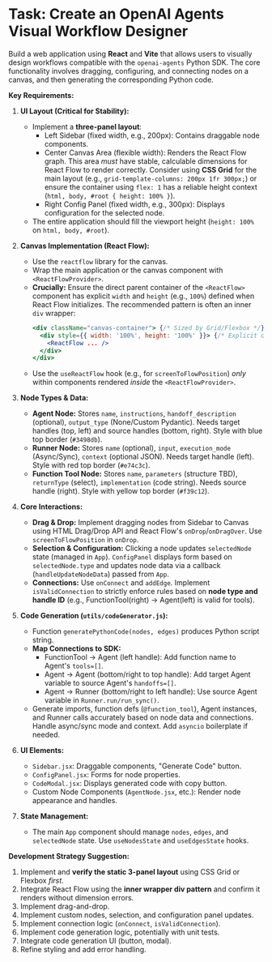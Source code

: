 # Task: Create an OpenAI Agents Visual Workflow Designer

Build a web application using **React** and **Vite** that allows users to visually design workflows compatible with the `openai-agents` Python SDK. The core functionality involves dragging, configuring, and connecting nodes on a canvas, and then generating the corresponding Python code.

**Key Requirements:**

1.  **UI Layout (Critical for Stability):**
    *   Implement a **three-panel layout**:
        *   Left Sidebar (fixed width, e.g., 200px): Contains draggable node components.
        *   Center Canvas Area (flexible width): Renders the React Flow graph. This area *must* have stable, calculable dimensions for React Flow to render correctly. Consider using **CSS Grid** for the main layout (e.g., `grid-template-columns: 200px 1fr 300px;`) or ensure the container using `flex: 1` has a reliable height context (`html, body, #root { height: 100% }`).
        *   Right Config Panel (fixed width, e.g., 300px): Displays configuration for the selected node.
    *   The entire application should fill the viewport height (`height: 100%` on `html, body, #root`).

2.  **Canvas Implementation (React Flow):**
    *   Use the `reactflow` library for the canvas.
    *   Wrap the main application or the canvas component with `<ReactFlowProvider>`.
    *   **Crucially:** Ensure the direct parent container of the `<ReactFlow>` component has explicit `width` and `height` (e.g., `100%`) defined when React Flow initializes. The recommended pattern is often an inner `div` wrapper:
        ```jsx
        <div className="canvas-container"> {/* Sized by Grid/Flexbox */}
          <div style={{ width: '100%', height: '100%' }}> {/* Explicit dimensions */}
            <ReactFlow ... />
          </div>
        </div>
        ```
    *   Use the `useReactFlow` hook (e.g., for `screenToFlowPosition`) *only* within components rendered *inside* the `<ReactFlowProvider>`.

3.  **Node Types & Data:**
    *   **Agent Node:** Stores `name`, `instructions`, `handoff_description` (optional), `output_type` (None/Custom Pydantic). Needs target handles (top, left) and source handles (bottom, right). Style with blue top border (`#3498db`).
    *   **Runner Node:** Stores `name` (optional), `input`, `execution_mode` (Async/Sync), `context` (optional JSON). Needs target handle (left). Style with red top border (`#e74c3c`).
    *   **Function Tool Node:** Stores `name`, `parameters` (structure TBD), `returnType` (select), `implementation` (code string). Needs source handle (right). Style with yellow top border (`#f39c12`).

4.  **Core Interactions:**
    *   **Drag & Drop:** Implement dragging nodes from Sidebar to Canvas using HTML Drag/Drop API and React Flow's `onDrop`/`onDragOver`. Use `screenToFlowPosition` in `onDrop`.
    *   **Selection & Configuration:** Clicking a node updates `selectedNode` state (managed in `App`). `ConfigPanel` displays form based on `selectedNode.type` and updates node data via a callback (`handleUpdateNodeData`) passed from `App`.
    *   **Connections:** Use `onConnect` and `addEdge`. Implement `isValidConnection` to strictly enforce rules based on **node type and handle ID** (e.g., FunctionTool(right) -> Agent(left) is valid for tools).

5.  **Code Generation (`utils/codeGenerator.js`):**
    *   Function `generatePythonCode(nodes, edges)` produces Python script string.
    *   **Map Connections to SDK:**
        *   FunctionTool -> Agent (left handle): Add function name to Agent's `tools=[]`.
        *   Agent -> Agent (bottom/right to top handle): Add target Agent variable to source Agent's `handoffs=[]`.
        *   Agent -> Runner (bottom/right to left handle): Use source Agent variable in `Runner.run/run_sync()`.
    *   Generate imports, function defs (`@function_tool`), Agent instances, and Runner calls accurately based on node data and connections. Handle async/sync mode and context. Add `asyncio` boilerplate if needed.

6.  **UI Elements:**
    *   `Sidebar.jsx`: Draggable components, "Generate Code" button.
    *   `ConfigPanel.jsx`: Forms for node properties.
    *   `CodeModal.jsx`: Displays generated code with copy button.
    *   Custom Node Components (`AgentNode.jsx`, etc.): Render node appearance and handles.

7.  **State Management:**
    *   The main `App` component should manage `nodes`, `edges`, and `selectedNode` state. Use `useNodesState` and `useEdgesState` hooks.

**Development Strategy Suggestion:**

1.  Implement and **verify the static 3-panel layout** using CSS Grid or Flexbox *first*.
2.  Integrate React Flow using the **inner wrapper div pattern** and confirm it renders without dimension errors.
3.  Implement drag-and-drop.
4.  Implement custom nodes, selection, and configuration panel updates.
5.  Implement connection logic (`onConnect`, `isValidConnection`).
6.  Implement code generation logic, potentially with unit tests.
7.  Integrate code generation UI (button, modal).
8.  Refine styling and add error handling.